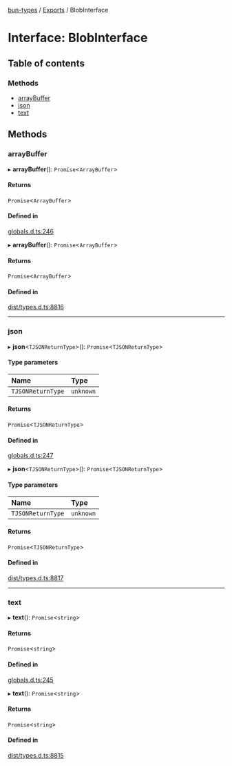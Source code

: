 [bun-types](../README.md) / [Exports](../modules.md) / BlobInterface

# Interface: BlobInterface

## Table of contents

### Methods

- [arrayBuffer](BlobInterface.md#arraybuffer)
- [json](BlobInterface.md#json)
- [text](BlobInterface.md#text)

## Methods

### arrayBuffer

▸ **arrayBuffer**(): `Promise`<`ArrayBuffer`\>

#### Returns

`Promise`<`ArrayBuffer`\>

#### Defined in

[globals.d.ts:246](https://github.com/valgaze/bun-types/blob/5e53f27/globals.d.ts#L246)

▸ **arrayBuffer**(): `Promise`<`ArrayBuffer`\>

#### Returns

`Promise`<`ArrayBuffer`\>

#### Defined in

[dist/types.d.ts:8816](https://github.com/valgaze/bun-types/blob/5e53f27/dist/types.d.ts#L8816)

___

### json

▸ **json**<`TJSONReturnType`\>(): `Promise`<`TJSONReturnType`\>

#### Type parameters

| Name | Type |
| :------ | :------ |
| `TJSONReturnType` | `unknown` |

#### Returns

`Promise`<`TJSONReturnType`\>

#### Defined in

[globals.d.ts:247](https://github.com/valgaze/bun-types/blob/5e53f27/globals.d.ts#L247)

▸ **json**<`TJSONReturnType`\>(): `Promise`<`TJSONReturnType`\>

#### Type parameters

| Name | Type |
| :------ | :------ |
| `TJSONReturnType` | `unknown` |

#### Returns

`Promise`<`TJSONReturnType`\>

#### Defined in

[dist/types.d.ts:8817](https://github.com/valgaze/bun-types/blob/5e53f27/dist/types.d.ts#L8817)

___

### text

▸ **text**(): `Promise`<`string`\>

#### Returns

`Promise`<`string`\>

#### Defined in

[globals.d.ts:245](https://github.com/valgaze/bun-types/blob/5e53f27/globals.d.ts#L245)

▸ **text**(): `Promise`<`string`\>

#### Returns

`Promise`<`string`\>

#### Defined in

[dist/types.d.ts:8815](https://github.com/valgaze/bun-types/blob/5e53f27/dist/types.d.ts#L8815)
